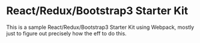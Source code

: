 # React/Redux/Bootstrap3 Starter Kit

This is a sample React/Redux/Bootstrap3 Starter Kit using Webpack, mostly just to figure out precisely how the eff to do this.
